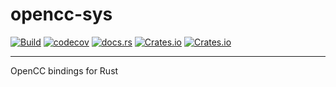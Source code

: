# opencc-sys

[![Build](https://github.com/novel-rs/opencc-rs/actions/workflows/build.yml/badge.svg)](https://github.com/novel-rs/opencc-rs/actions/workflows/build.yml)
[![codecov](https://codecov.io/gh/novel-rs/opencc-rs/branch/main/graph/badge.svg?token=96TJ1OIF3P)](https://codecov.io/gh/novel-rs/opencc-rs)
[![docs.rs](https://img.shields.io/docsrs/opencc-sys)](https://docs.rs/opencc-sys)
[![Crates.io](https://img.shields.io/crates/l/opencc-sys)](https://github.com/novel-rs/opencc-rs)
[![Crates.io](https://img.shields.io/crates/v/opencc-sys)](https://crates.io/crates/opencc-sys)

---

OpenCC bindings for Rust
